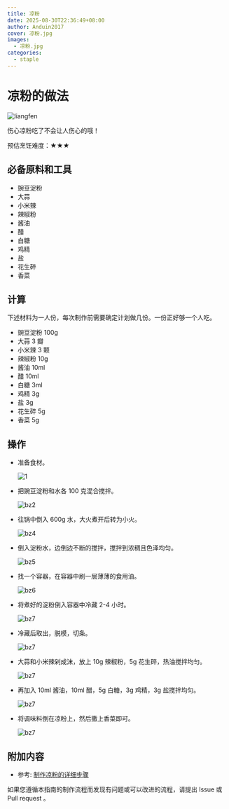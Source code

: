 ```yaml
---
title: 凉粉
date: 2025-08-30T22:36:49+08:00
author: Anduin2017
cover: 凉粉.jpg
images:
  - 凉粉.jpg
categories:
  - staple
---
```


# 凉粉的做法

![liangfen](./lf1.jpg)

伤心凉粉吃了不会让人伤心的哦！

预估烹饪难度：★★★

## 必备原料和工具

- 豌豆淀粉
- 大蒜
- 小米辣
- 辣椒粉
- 酱油
- 醋
- 白糖
- 鸡精
- 盐
- 花生碎
- 香菜

## 计算

下述材料为一人份，每次制作前需要确定计划做几份。一份正好够一个人吃。

- 豌豆淀粉  100g
- 大蒜   3 瓣
- 小米辣  3 颗
- 辣椒粉  10g
- 酱油   10ml
- 醋   10ml
- 白糖  3ml
- 鸡精  3g
- 盐  3g
- 花生碎  5g
- 香菜  5g

## 操作

- 准备食材。

    ![1](./lf2.jpg)

- 把豌豆淀粉和水各 100 克混合搅拌。

    ![bz2](./lf3.jpg)

- 往锅中倒入 600g 水，大火煮开后转为小火。

    ![bz4](./lf4.jpg)

- 倒入淀粉水，边倒边不断的搅拌，搅拌到浓稠且色泽均匀。

    ![bz5](./lf5.jpg)

- 找一个容器，在容器中刷一层薄薄的食用油。

    ![bz6](./lf6.jpg)

- 将煮好的淀粉倒入容器中冷藏 2-4 小时。

    ![bz7](./lf7.jpg)

- 冷藏后取出，脱模，切条。

    ![bz7](./lf8.jpg)

- 大蒜和小米辣剁成沫，放上 10g 辣椒粉，5g 花生碎，热油搅拌均匀。

    ![bz7](./lf9.jpg)

- 再加入 10ml 酱油，10ml 醋，5g 白糖，3g 鸡精，3g 盐搅拌均匀。

    ![bz7](./lf10.jpg)

- 将调味料倒在凉粉上，然后撒上香菜即可。

    ![bz7](./lf11.jpg)

## 附加内容

- 参考: [制作凉粉的详细步骤](https://www.zhms.cn/recipe/mzvyy.html?source=2)

如果您遵循本指南的制作流程而发现有问题或可以改进的流程，请提出 Issue 或 Pull request 。
